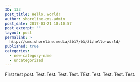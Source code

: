 ```yaml
---
ID: 133
post_title: Hello, world!
author: shoreline-cms-admin
post_date: 2017-03-21 18:10:57
post_excerpt: ""
layout: post
permalink: >
  http://cms.shoreline.media/2017/03/21/hello-world/
published: true
categories:
  - new-category-name
  - uncategorized
---
```

First test post. Test. Test. Test. Test. TEst. Test. Test. Test. Test.